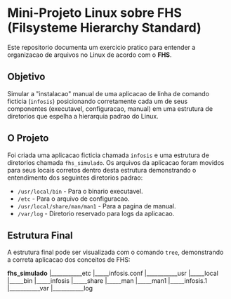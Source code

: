 # Mini-Projeto Linux sobre FHS (Filsysteme Hierarchy Standard)

Este repositorio documenta um exercicio pratico para entender a organizacao de arquivos no Linux de acordo com o **FHS**.

## Objetivo

Simular a "instalacao" manual de uma aplicacao de linha de comando ficticia (`infosis`) posicionando corretamente cada um de seus componentes (executavel, configuracao, manual) em uma estrutura de diretorios que espelha a hierarquia padrao do Linux.

## O Projeto

Foi criada uma aplicacao ficticia chamada `infosis` e uma estrutura de diretorios chamada `fhs_simulado`. 
Os arquivos da aplicacao foram movidos para seus locais corretos dentro desta estrutura demonstrando o entendimento dos seguintes diretorios padrao:

- `/usr/local/bin` - Para o binario executavel.
- `/etc` - Para o arquivo de configuracao.
- `/usr/local/share/man/man1` - Para a pagina de manual.
- `/var/log` - Diretorio reservado para logs da aplicacao.

## Estrutura Final

A estrutura final pode ser visualizada com o comando `tree`, demonstrando a correta aplicacao dos conceitos de FHS:

**fhs_simulado**
|___________etc
     |_____infosis.conf
|___________usr
     |_____local
        |_____bin
           |_____infosis
        |_____share
           |_____man
              |_____man1
                 |_____infosis.1
|___________var 
|___________log


